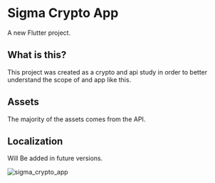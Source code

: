 # Sigma Crypto App

A new Flutter project.

## What is this?

This project was created as a crypto and api study in order to better understand the scope of and app like this.

## Assets

The majority of the assets comes from the API.

## Localization

Will Be added in future versions.

![sigma_crypto_app](https://user-images.githubusercontent.com/61284002/139558477-30a7b426-1372-4062-8068-0585c86bdf9c.png)
